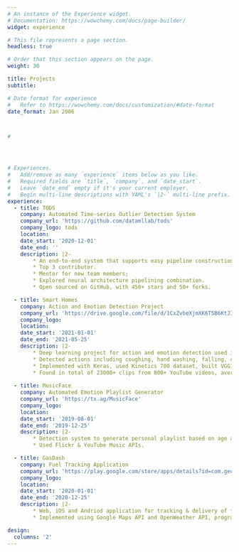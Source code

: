 ```yaml
---
# An instance of the Experience widget.
# Documentation: https://wowchemy.com/docs/page-builder/
widget: experience

# This file represents a page section.
headless: true

# Order that this section appears on the page.
weight: 30

title: Projects
subtitle:

# Date format for experience
#   Refer to https://wowchemy.com/docs/customization/#date-format
date_format: Jan 2006



# 




# Experiences.
#   Add/remove as many `experience` items below as you like.
#   Required fields are `title`, `company`, and `date_start`.
#   Leave `date_end` empty if it's your current employer.
#   Begin multi-line descriptions with YAML's `|2-` multi-line prefix.
experience:
  - title: TODS
    company: Automated Time-series Outlier Detection System
    company_url: 'https://github.com/datamllab/tods'
    company_logo: tods
    location: 
    date_start: '2020-12-01'
    date_end: ''
    description: |2-
        * An end-to-end system that supports easy pipeline construction with more than 70 primitives for automated machine learning.
        * Top 3 contributor.
        * Mentor for new team members;
        * Explored neural architecture pipelining combination.
        * Open sourced on GitHub, with 450+ stars and 50+ forks.

  - title: Smart Homes
    company: Action and Emotion Detection Project
    company_url: 'https://drive.google.com/file/d/1CxZvbeXjmXK6T5B6KtJIW1Q4N7O42Y85/view?usp=sharing'
    company_logo: 
    location: 
    date_start: '2021-01-01'
    date_end: '2021-05-25'
    description: |2-
        * Deep learning project for action and emotion detection used in ”Smart Homes”.
        * Detected actions including coughing, hand washing, falling, cleaning windows, cleaning bathroom and washing feet.
        * Implemented with Keras, used Kinetics 700 dataset, built VGG16 and Xception CNNs for base model.
        * Found in total of 23000+ clips from 800+ YouTube videos, average accuracy 91.2%, ranked top three overall in the project competition.
        
  - title: MusicFace
    company: Automated Emotion Playlist Generator
    company_url: 'https://tx.ag/MusicFace'
    company_logo: 
    location: 
    date_start: '2019-08-01'
    date_end: '2019-12-25'
    description: |2-
        * Detection system to generate personal playlist based on age and mood.
        * Used Flickr & YouTube Music APIs.

  - title: GasDash
    company: Fuel Tracking Application
    company_url: 'https://play.google.com/store/apps/details?id=com.geotracking.gasdash'
    company_logo: 
    location: 
    date_start: '2020-01-01'
    date_end: '2020-12-25'
    description: |2-
        * Web, iOS and Andriod application for tracking & delivery of fuel trucks, deployed on Google Play Store.
        * Implemented using Google Maps API and OpenWeather API, programmed in Dart language.

design:
  columns: '2'
---
```

